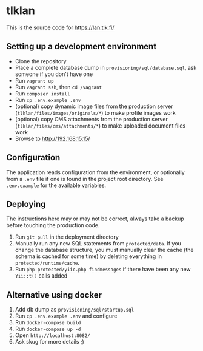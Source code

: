 # tlklan

This is the source code for https://lan.tlk.fi/

## Setting up a development environment

* Clone the repository
* Place a complete database dump in `provisioning/sql/database.sql`, ask someone if you don't have one
* Run `vagrant up`
* Run `vagrant ssh`, then `cd /vagrant`
* Run `composer install`
* Run `cp .env.example .env`
* (optional) copy dynamic image files from the production server (`tlklan/files/images/originals/*`) to make profile images work
* (optional) copy CMS attachments from the production server (`tlklan/files/cms/attachments/*`) to make uploaded document files work
* Browse to http://192.168.15.15/

## Configuration

The application reads configuration from the environment, or optionally from a `.env` file if one is found in the 
project root directory. See `.env.example` for the available variables.

## Deploying

The instructions here may or may not be correct, always take a backup before touching the production code.

1. Run `git pull` in the deployment directory
2. Manually run any new SQL statements from `protected/data`. If you change the database structure, you must 
manually clear the cache (the schema is cached for some time) by deleting everything in `protected/runtime/cache`.
3. Run `php protected/yiic.php findmessages` if there have been any new `Yii::t()` calls added


## Alternative using docker

1. Add db dump as `provisioning/sql/startup.sql`
2. Run `cp .env.example .env` and configure
3. Run `docker-compose build`
4. Run `docker-compose up -d`
5. Open `http://localhost:8082/`
6. Ask skug for more details ;)
